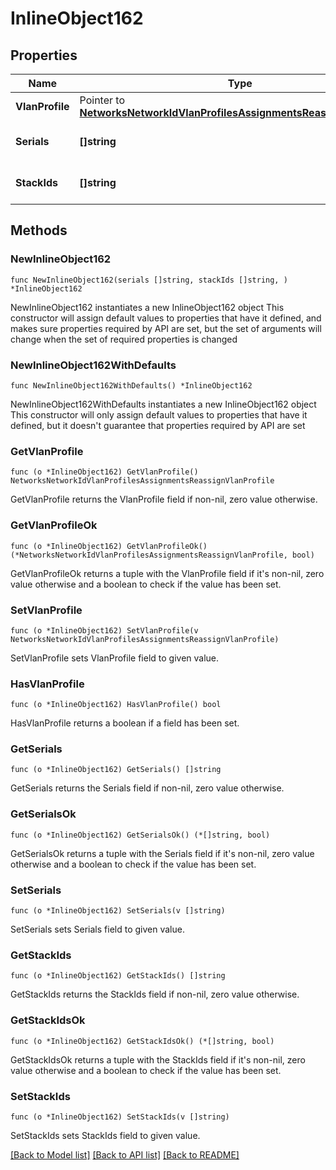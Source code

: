 # InlineObject162

## Properties

Name | Type | Description | Notes
------------ | ------------- | ------------- | -------------
**VlanProfile** | Pointer to [**NetworksNetworkIdVlanProfilesAssignmentsReassignVlanProfile**](NetworksNetworkIdVlanProfilesAssignmentsReassignVlanProfile.md) |  | [optional] 
**Serials** | **[]string** | Array of Device Serials | 
**StackIds** | **[]string** | Array of Switch Stack IDs | 

## Methods

### NewInlineObject162

`func NewInlineObject162(serials []string, stackIds []string, ) *InlineObject162`

NewInlineObject162 instantiates a new InlineObject162 object
This constructor will assign default values to properties that have it defined,
and makes sure properties required by API are set, but the set of arguments
will change when the set of required properties is changed

### NewInlineObject162WithDefaults

`func NewInlineObject162WithDefaults() *InlineObject162`

NewInlineObject162WithDefaults instantiates a new InlineObject162 object
This constructor will only assign default values to properties that have it defined,
but it doesn't guarantee that properties required by API are set

### GetVlanProfile

`func (o *InlineObject162) GetVlanProfile() NetworksNetworkIdVlanProfilesAssignmentsReassignVlanProfile`

GetVlanProfile returns the VlanProfile field if non-nil, zero value otherwise.

### GetVlanProfileOk

`func (o *InlineObject162) GetVlanProfileOk() (*NetworksNetworkIdVlanProfilesAssignmentsReassignVlanProfile, bool)`

GetVlanProfileOk returns a tuple with the VlanProfile field if it's non-nil, zero value otherwise
and a boolean to check if the value has been set.

### SetVlanProfile

`func (o *InlineObject162) SetVlanProfile(v NetworksNetworkIdVlanProfilesAssignmentsReassignVlanProfile)`

SetVlanProfile sets VlanProfile field to given value.

### HasVlanProfile

`func (o *InlineObject162) HasVlanProfile() bool`

HasVlanProfile returns a boolean if a field has been set.

### GetSerials

`func (o *InlineObject162) GetSerials() []string`

GetSerials returns the Serials field if non-nil, zero value otherwise.

### GetSerialsOk

`func (o *InlineObject162) GetSerialsOk() (*[]string, bool)`

GetSerialsOk returns a tuple with the Serials field if it's non-nil, zero value otherwise
and a boolean to check if the value has been set.

### SetSerials

`func (o *InlineObject162) SetSerials(v []string)`

SetSerials sets Serials field to given value.


### GetStackIds

`func (o *InlineObject162) GetStackIds() []string`

GetStackIds returns the StackIds field if non-nil, zero value otherwise.

### GetStackIdsOk

`func (o *InlineObject162) GetStackIdsOk() (*[]string, bool)`

GetStackIdsOk returns a tuple with the StackIds field if it's non-nil, zero value otherwise
and a boolean to check if the value has been set.

### SetStackIds

`func (o *InlineObject162) SetStackIds(v []string)`

SetStackIds sets StackIds field to given value.



[[Back to Model list]](../README.md#documentation-for-models) [[Back to API list]](../README.md#documentation-for-api-endpoints) [[Back to README]](../README.md)


